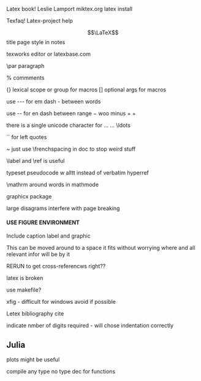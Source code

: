 Latex book! Leslie Lamport
miktex.org latex install

Texfaq!
Latex-project help

$$\LaTeX$$
title page style in notes

texworks editor
or
latexbase.com

\\par paragraph

% commments

{} lexical scope or group for macros
[] optional args for macros

use --- for em dash - between words

use -- for en dash between range
$-$ woo minus $+$ +



there is a single unicode character for … ... \\ldots

\`\` for left quotes

~ 
just use \\frenchspacing in doc to stop weird stuff

\\label and \\ref is useful

typeset pseudocode w alltt instead of verbatim
hyperref


\mathrm around words in mathmode


graphicx package

large disagrams interfere with page breaking

#### USE FIGURE ENVIRONMENT

Include caption label and graphic

This can be moved around to a space it fits without worrying where and all relevant infor will be by it

RERUN to get cross-referencws right??

latex is broken

use makefile?

xfig  - difficult for windows avoid if possible

Letex bibliography cite 

indicate nmber of digits required - will chose indentation correctly

## Julia

plots might be useful

compile any type no type dec for functions